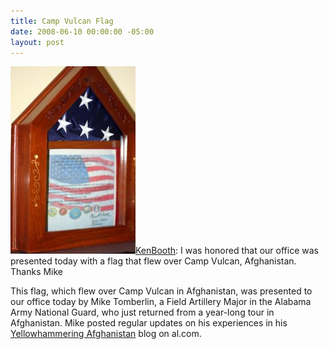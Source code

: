 ```yaml
---
title: Camp Vulcan Flag
date: 2008-06-10 00:00:00 -05:00
layout: post
---
```


[![](/assets/images/camp-vulcan-flag-200x300.jpg)](https://kenbooth.net/wp-content/uploads/2017/03/camp-vulcan-flag.jpg)[KenBooth](http://twitter.com/KenBooth/statuses/831503711): I was honored that our office was presented today with a flag that flew over Camp Vulcan, Afghanistan. Thanks Mike

This flag, which flew over Camp Vulcan in Afghanistan, was presented to our office today by Mike Tomberlin, a Field Artillery Major in the Alabama Army National Guard, who just returned from a year-long tour in Afghanistan. Mike posted regular updates on his experiences in his [Yellowhammering Afghanistan](http://blog.al.com/afghanistan/) blog on al.com.

